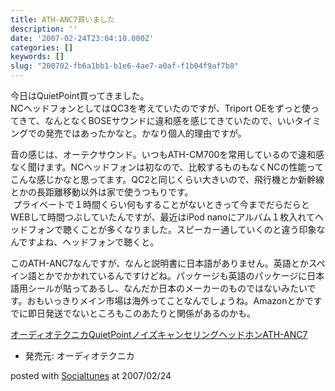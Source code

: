 ```yaml
---
title: ATH-ANC7買いました
description: ''
date: '2007-02-24T23:04:10.000Z'
categories: []
keywords: []
slug: "200702-fb6a1bb1-b1e6-4ae7-a0af-f1b04f9af7b8"
---
```

今日はQuietPoint買ってきました。  
NCヘッドフォンとしてはQC3を考えていたのですが、Triport OEをずっと使ってきて、なんとなくBOSEサウンドに違和感を感じてきていたので、いいタイミングでの発売ではあったかなと。かなり個人的理由ですが。

音の感じは、オーテクサウンド。いつもATH-CM700を常用しているので違和感なく聞けます。NCヘッドフォンは初なので、比較するものもなくNCの性能ってこんな感じかなと思ってます。QC2と同じくらい大きいので、飛行機とか新幹線とかの長距離移動以外は家で使うつもりです。  
 プライベートで１時間くらい何もすることがないときって今までだらだらとWEBして時間つぶしていたんですが、最近はiPod nanoにアルバム１枚入れてヘッドフォンで聴くことが多くなりました。スピーカー通していくのと違う印象なんですよね、ヘッドフォンで聴くと。

このATH-ANC7なんですが、なんと説明書に日本語がありません。英語とかスペイン語とかでかかれているんですけどね。パッケージも英語のパッケージに日本語用シールが貼ってあるし、なんだか日本のメーカーのものではないみたいです。おもいっきりメイン市場は海外ってことなんでしょうね。Amazonとかですでに即日発送でないところもこのあたりと関係があるのかも。

[オーディオテクニカQuietPointノイズキャンセリングヘッドホンATH-ANC7](http://www.amazon.co.jp/exec/obidos/ASIN/B000MWW6NA/mrchildrenonl-22/ref=nosim "オーディオテクニカQuietPointノイズキャンセリングヘッドホンATH-ANC7")

*   発売元: オーディオテクニカ

posted with [Socialtunes](http://socialtunes.net) at 2007/02/24